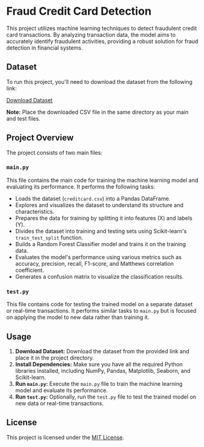 # Fraud Credit Card Detection

This project utilizes machine learning techniques to detect fraudulent credit card transactions. By analyzing transaction data, the model aims to accurately identify fraudulent activities, providing a robust solution for fraud detection in financial systems.

## Dataset

To run this project, you'll need to download the dataset from the following link:

[Download Dataset](https://www.kaggle.com/mlg-ulb/creditcardfraud/download)

**Note:** Place the downloaded CSV file in the same directory as your main and test files.

## Project Overview

The project consists of two main files:

### `main.py`

This file contains the main code for training the machine learning model and evaluating its performance. It performs the following tasks:

- Loads the dataset (`creditcard.csv`) into a Pandas DataFrame.
- Explores and visualizes the dataset to understand its structure and characteristics.
- Prepares the data for training by splitting it into features (X) and labels (Y).
- Divides the dataset into training and testing sets using Scikit-learn's `train_test_split` function.
- Builds a Random Forest Classifier model and trains it on the training data.
- Evaluates the model's performance using various metrics such as accuracy, precision, recall, F1-score, and Matthews correlation coefficient.
- Generates a confusion matrix to visualize the classification results.

### `test.py`

This file contains code for testing the trained model on a separate dataset or real-time transactions. It performs similar tasks to `main.py` but is focused on applying the model to new data rather than training it. 

## Usage

1. **Download Dataset:** Download the dataset from the provided link and place it in the project directory.
2. **Install Dependencies:** Make sure you have all the required Python libraries installed, including NumPy, Pandas, Matplotlib, Seaborn, and Scikit-learn.
3. **Run `main.py`:** Execute the `main.py` file to train the machine learning model and evaluate its performance.
4. **Run `test.py`:** Optionally, run the `test.py` file to test the trained model on new data or real-time transactions.

## License

This project is licensed under the [MIT License](LICENSE).

